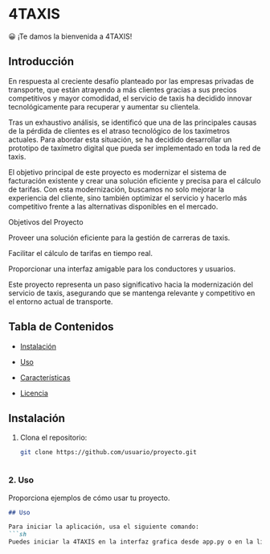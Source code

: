 # 4TAXIS

:grinning: ¡Te damos la bienvenida a 4TAXIS!

## Introducción

En respuesta al creciente desafío planteado por las empresas privadas de transporte, que están atrayendo a más clientes gracias a sus precios competitivos y mayor comodidad, el servicio de taxis ha decidido innovar tecnológicamente para recuperar y aumentar su clientela.

Tras un exhaustivo análisis, se identificó que una de las principales causas de la pérdida de clientes es el atraso tecnológico de los taxímetros actuales. Para abordar esta situación, se ha decidido desarrollar un prototipo de taxímetro digital que pueda ser implementado en toda la red de taxis.

El objetivo principal de este proyecto es modernizar el sistema de facturación existente y crear una solución eficiente y precisa para el cálculo de tarifas. Con esta modernización, buscamos no solo mejorar la experiencia del cliente, sino también optimizar el servicio y hacerlo más competitivo frente a las alternativas disponibles en el mercado.

Objetivos del Proyecto

Proveer una solución eficiente para la gestión de carreras de taxis.

Facilitar el cálculo de tarifas en tiempo real.

Proporcionar una interfaz amigable para los conductores y usuarios.

Este proyecto representa un paso significativo hacia la modernización del servicio de taxis, asegurando que se mantenga relevante y competitivo en el entorno actual de transporte. 


## Tabla de Contenidos

- [Instalación](#instalación)
- [Uso](#uso)
- [Características](#características)

- [Licencia](#licencia)

## Instalación

1. Clona el repositorio:
   ```sh
   git clone https://github.com/usuario/proyecto.git



### 2. Uso
Proporciona ejemplos de cómo usar tu proyecto.

```markdown
## Uso

Para iniciar la aplicación, usa el siguiente comando:
```sh
Puedes iniciar la 4TAXIS en la interfaz grafica desde app.py o en la linea de comandos desde taximeter.py

